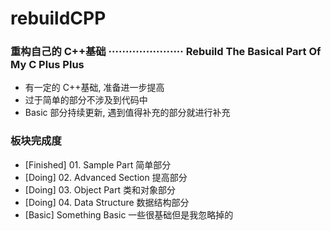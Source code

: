 # rebuildCPP
### 重构自己的 C++基础 ······················ Rebuild The Basical Part Of My C Plus Plus
- 有一定的 C++基础, 准备进一步提高
- 过于简单的部分不涉及到代码中
- Basic 部分持续更新, 遇到值得补充的部分就进行补充

### 板块完成度
- [Finished] 01. Sample Part 简单部分
- [Doing] 02. Advanced Section 提高部分
- [Doing] 03. Object Part 类和对象部分
- [Doing] 04. Data Structure 数据结构部分
- [Basic] Something Basic 一些很基础但是我忽略掉的

